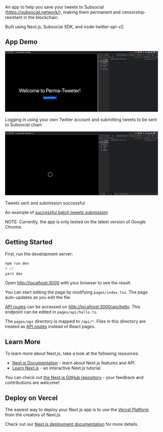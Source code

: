An app to help you save your tweets to Subsocial (https://subsocial.network/), making them permanent and censorship-resistant in the blockchain. 

Built using Next.js, Subsocial SDK, and node-twitter-api-v2.

## App Demo

![](login-and-create-posts.gif)

Logging in using your own Twitter account and submitting tweets to be sent to Subsocial chain


![](create-post-success.gif)

Tweets sent and submission successful

An example of [successful batch tweets submission](https://polkadot.js.org/apps/?rpc=wss%3A%2F%2Frco-para.subsocial.network#/explorer/query/0xdf53ff2d73e3cc2f57ad03a96fc9a47faacc54f4d42f2df23c49f51e64bda990)

NOTE: Currently, the app is only tested on the latest version of Google Chrome.

## Getting Started

First, run the development server:

```bash
npm run dev
# or
yarn dev
```

Open [http://localhost:3000](http://localhost:3000) with your browser to see the result.

You can start editing the page by modifying `pages/index.tsx`. The page auto-updates as you edit the file.

[API routes](https://nextjs.org/docs/api-routes/introduction) can be accessed on [http://localhost:3000/api/hello](http://localhost:3000/api/hello). This endpoint can be edited in `pages/api/hello.ts`.

The `pages/api` directory is mapped to `/api/*`. Files in this directory are treated as [API routes](https://nextjs.org/docs/api-routes/introduction) instead of React pages.

## Learn More

To learn more about Next.js, take a look at the following resources:

- [Next.js Documentation](https://nextjs.org/docs) - learn about Next.js features and API.
- [Learn Next.js](https://nextjs.org/learn) - an interactive Next.js tutorial.

You can check out [the Next.js GitHub repository](https://github.com/vercel/next.js/) - your feedback and contributions are welcome!

## Deploy on Vercel

The easiest way to deploy your Next.js app is to use the [Vercel Platform](https://vercel.com/new?utm_medium=default-template&filter=next.js&utm_source=create-next-app&utm_campaign=create-next-app-readme) from the creators of Next.js.

Check out our [Next.js deployment documentation](https://nextjs.org/docs/deployment) for more details.
